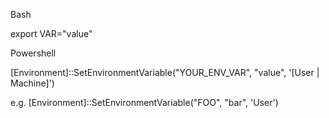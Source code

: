

Bash

export VAR="value"

Powershell

[Environment]::SetEnvironmentVariable("YOUR_ENV_VAR", "value", '[User | Machine]')

e.g. [Environment]::SetEnvironmentVariable("FOO", "bar", 'User')

